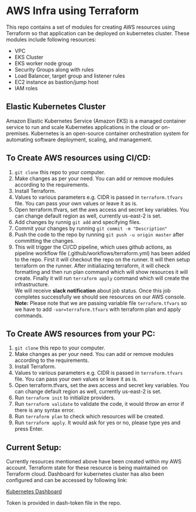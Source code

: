 # AWS Infra using Terraform

This repo contains a set of modules for creating AWS resources using Terraform so that application can be deployed on kubernetes cluster. These modules include following resources:
- VPC
- EKS Cluster
- EKS worker node group
- Security Groups along with rules
- Load Balancer, target group and listener rules
- EC2 instance as bastion/jump host
- IAM roles

## Elastic Kubernetes Cluster
Amazon Elastic Kubernetes Service (Amazon EKS) is a managed container service to run and scale Kubernetes applications in the cloud or on-premises. Kubernetes is an open-source container orchestration system for automating software deployment, scaling, and management.

## To Create AWS resources using CI/CD:

1. `git clone` this repo to your computer.
2. Make changes as per your need. You can add or remove modules according to the requirements.
3. Install Terraform.
4. Values to various parameters e.g. CIDR is passed in `terraform.tfvars` file. You can pass your own values or leave it as is.
5. Open terraform.tfvars, set the aws access and secret key variables. You can change default region as well, currently us-east-2 is set.
6. Add changes by runnig `git add` and specifying files.
7. Commit your changes by running `git commit -m "Description"`
8. Push the code to the repo by running `git push -u origin master` after committing the changes.
9. This will trigger the CI/CD pipeline, which uses github actions, as pipeline workflow file (.github/workflows/terraform.yml) has been added to the repo. First it will checkout the repo on the runner. It will then setup terraform on the runner. After initialiazing terraform, it will check formatting and then run plan command which will show resources it will create. Finally it will run `terraform apply` command which will create the infrastructure.  
We will receive **slack notification** about job status. Once this job completes successfully we should see resources on our AWS console.  
**Note:** Please note that we are passing variable file `terraform.tfvars` so we have to add `-var=terraform.tfvars` with terraform plan and apply commands.

## To Create AWS resources from your PC:

1. `git clone` this repo to your computer.
2. Make changes as per your need. You can add or remove modules according to the requirements.
3. Install Terraform.
4. Values to various parameters e.g. CIDR is passed in `terraform.tfvars` file. You can pass your own values or leave it as is.
5. Open terraform.tfvars, set the aws access and secret key variables. You can change default region as well, currently us-east-2 is set.
6. Run `terraform init` to initialize providers.
7. Run `terraform validate` to validate the code, it would throw an error if there is any syntax error.
8. Run `terraform plan` to check which resources will be created.
9. Run `terraform apply`. It would ask for yes or no, please type yes and press Enter.


## Current Setup:
Currently resources mentioned above have been created within my AWS account. Terraform state for these resource is being maintained on Terraform cloud. Dashboard for kubernetes cluster has also been configured and can be accessed by following link:  

[Kubernetes Dashboard](https://spot.zerohash.online:444/)  

Token is provided in dash-token file in the repo.
